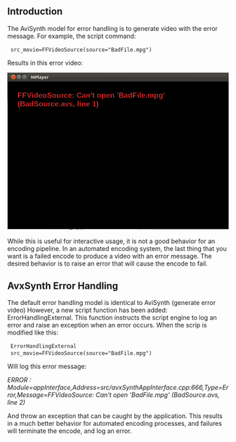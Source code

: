 ## Introduction 
The AviSynth model for error handling is to generate video with the error message.  For example, the script command:

     src_movie=FFVideoSource(source="BadFile.mpg")

Results in this error video:

![AvxSynth Error Message](images/AviSynthErrorMsg2.png)

While this is useful for interactive usage, it is not a good behavior for an encoding pipeline.  In an automated encoding system, the last thing that you want is a failed encode to produce a video with an error message.  The desired behavior is to raise an error that will cause the encode to fail.

## AvxSynth Error Handling
The default error handling model is identical to AviSynth (generate error video)  However, a new script function has been added: ErrorHandlingExternal.  This function instructs the script engine to log an error and raise an exception when an error occurs.  When the scrip is modified like this: 

     ErrorHandlingExternal
     src_movie=FFVideoSource(source="BadFile.mpg")

Will log this error message:
  
*ERROR   : Module=appInterface,Address=src/avxSynthAppInterface.cpp:666,Type=Error,Message=FFVideoSource: Can't open 'BadFile.mpg' (BadSource.avs, line 2)*

And throw an exception that can be caught by the application.  This results in a much better behavior for automated encoding processes, and failures will terminate the encode, and log an error.
